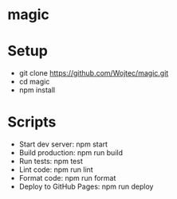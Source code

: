 # magic

# Setup

- git clone https://github.com/Wojtec/magic.git
- cd magic
- npm install

# Scripts

- Start dev server: npm start
- Build production: npm run build
- Run tests: npm test
- Lint code: npm run lint
- Format code: npm run format
- Deploy to GitHub Pages: npm run deploy

